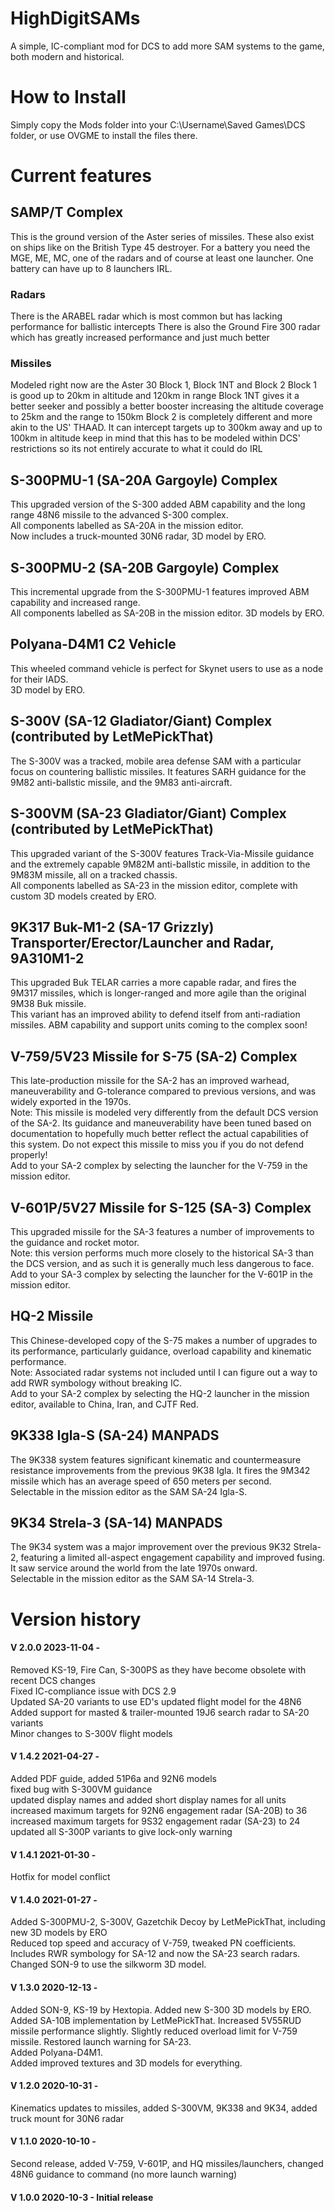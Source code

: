 # HighDigitSAMs
A simple, IC-compliant mod for DCS to add more SAM systems to the game, both modern and historical.  

# How to Install
Simply copy the Mods folder into your C:\Username\Saved Games\DCS folder, or use OVGME to install the files there.  

# Current features  

## SAMP/T Complex
This is the ground version of the Aster series of missiles. These also exist on ships like on the British Type 45 destroyer.
For a battery you need the MGE, ME, MC, one of the radars and of course at least one launcher.
One battery can have up to 8 launchers IRL.
### Radars
There is the ARABEL radar which is most common but has lacking performance for ballistic intercepts
There is also the Ground Fire 300 radar which has greatly increased performance and just much better
### Missiles
Modeled right now are the Aster 30 Block 1, Block 1NT and Block 2
Block 1 is good up to 20km in altitude and 120km in range
Block 1NT gives it a better seeker and possibly a better booster increasing the altitude coverage to 25km and the range to 150km
Block 2 is completely different and more akin to the US' THAAD. It can intercept targets up to 300km away and up to 100km in altitude
keep in mind that this has to be modeled within DCS' restrictions so its not entirely accurate to what it could do IRL

## S-300PMU-1 (SA-20A Gargoyle) Complex  
This upgraded version of the S-300 added ABM capability and the long range 48N6 missile to the advanced S-300 complex.  
All components labelled as SA-20A in the mission editor.  
Now includes a truck-mounted 30N6 radar, 3D model by ERO.  

## S-300PMU-2 (SA-20B Gargoyle) Complex  
This incremental upgrade from the S-300PMU-1 features improved ABM capability and increased range.  
All components labelled as SA-20B in the mission editor. 3D models by ERO.  

## Polyana-D4M1 C2 Vehicle
This wheeled command vehicle is perfect for Skynet users to use as a node for their IADS.  
3D model by ERO.  

## S-300V (SA-12 Gladiator/Giant) Complex (contributed by LetMePickThat)
The S-300V was a tracked, mobile area defense SAM with a particular focus on countering ballistic missiles. It features SARH guidance for the 9M82 anti-ballstic missile, and the 9M83 anti-aircraft.
  
## S-300VM (SA-23 Gladiator/Giant) Complex (contributed by LetMePickThat)
This upgraded variant of the S-300V features Track-Via-Missile guidance and the extremely capable 9M82M anti-ballstic missile, in addition to the 9M83M missile, all on a tracked chassis.    
All components labelled as SA-23 in the mission editor, complete with custom 3D models created by ERO.  

## 9K317 Buk-M1-2 (SA-17 Grizzly) Transporter/Erector/Launcher and Radar, 9A310M1-2  
This upgraded Buk TELAR carries a more capable radar, and fires the 9M317 missiles, which is longer-ranged and more agile than the original 9M38 Buk missile.  
This variant has an improved ability to defend itself from anti-radiation missiles. ABM capability and support units coming to the complex soon!  

## V-759/5V23 Missile for S-75 (SA-2) Complex  
This late-production missile for the SA-2 has an improved warhead, maneuverability and G-tolerance compared to previous versions, and was widely exported in the 1970s.  
Note: This missile is modeled very differently from the default DCS version of the SA-2. Its guidance and maneuverability have been tuned based on documentation to hopefully much better reflect the actual capabilities of this system. Do not expect this missile to miss you if you do not defend properly!  
Add to your SA-2 complex by selecting the launcher for the V-759 in the mission editor.  

## V-601P/5V27 Missile for S-125 (SA-3) Complex  
This upgraded missile for the SA-3 features a number of improvements to the guidance and rocket motor.  
Note: this version performs much more closely to the historical SA-3 than the DCS version, and as such it is generally much less dangerous to face.  
Add to your SA-3 complex by selecting the launcher for the V-601P in the mission editor.  

## HQ-2 Missile  
This Chinese-developed copy of the S-75 makes a number of upgrades to its performance, particularly guidance, overload capability and kinematic performance.  
Note: Associated radar systems not included until I can figure out a way to add RWR symbology without breaking IC.  
Add to your SA-2 complex by selecting the HQ-2 launcher in the mission editor, available to China, Iran, and CJTF Red.  

## 9K338 Igla-S (SA-24) MANPADS
The 9K338 system features significant kinematic and countermeasure resistance improvements from the previous 9K38 Igla. It fires the 9M342 missile which has an average speed of 650 meters per second.  
Selectable in the mission editor as the SAM SA-24 Igla-S.  

## 9K34 Strela-3 (SA-14) MANPADS
The 9K34 system was a major improvement over the previous 9K32 Strela-2, featuring a limited all-aspect engagement capability and improved fusing.  
It saw service around the world from the late 1970s onward.  
Selectable in the mission editor as the SAM SA-14 Strela-3.  

# Version history

#### V 2.0.0 2023-11-04 -  
Removed KS-19, Fire Can, S-300PS as they have become obsolete with recent DCS changes  
Fixed IC-compliance issue with DCS 2.9  
Updated SA-20 variants to use ED's updated flight model for the 48N6  
Added support for masted & trailer-mounted 19J6 search radar to SA-20 variants  
Minor changes to S-300V flight models  
#### V 1.4.2 2021-04-27 -  
Added PDF guide, added 51P6a and 92N6 models  
fixed bug with S-300VM guidance  
updated display names and added short display names for all units   increased maximum targets for 92N6 engagement radar (SA-20B) to 36   increased maximum targets for 9S32 engagement radar (SA-23) to 24  updated all S-300P variants to give lock-only warning  
#### V 1.4.1 2021-01-30 -  
Hotfix for model conflict  
#### V 1.4.0 2021-01-27 -  
Added S-300PMU-2, S-300V, Gazetchik Decoy by LetMePickThat, including new 3D models by ERO  
Reduced top speed and accuracy of V-759, tweaked PN coefficients.
Includes RWR symbology for SA-12 and now the SA-23 search radars.
Changed SON-9 to use the silkworm 3D model.  
#### V 1.3.0 2020-12-13 -  
Added SON-9, KS-19 by Hextopia. Added new S-300 3D models by ERO.  
Added SA-10B implementation by LetMePickThat.
Increased 5V55RUD missile performance slightly. Slightly reduced overload limit for V-759 missile.
Restored launch warning for SA-23.  
Added Polyana-D4M1.  
Added improved textures and 3D models for everything.  
#### V 1.2.0 2020-10-31 - 
Kinematics updates to missiles, added S-300VM, 9K338 and 9K34, added truck mount for 30N6 radar  
#### V 1.1.0 2020-10-10 - 
Second release, added V-759, V-601P, and HQ missiles/launchers, changed 48N6 guidance to command (no more launch warning)  
#### V 1.0.0 2020-10-3 - Initial release  
